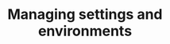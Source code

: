 ---
title: Managing settings and environments
overview: >
  A run-down of the different types of settings in Statamic.
id: 163ca938-1950-4d9b-b06a-8a7f3f6f4aef
kb_categories:
  - Tips, Tricks, and How-Tos
redirect: /settings
---